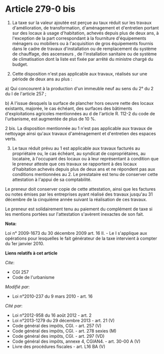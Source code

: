 # Article 279-0 bis

1. La taxe sur la valeur ajoutée est perçue au taux réduit sur les travaux d'amélioration, de transformation, d'aménagement
et d'entretien portant sur des locaux à usage d'habitation, achevés depuis plus de deux ans, à l'exception de la part
correspondant à la fourniture d'équipements ménagers ou mobiliers ou à l'acquisition de gros équipements fournis dans le
cadre de travaux d'installation ou de remplacement du système de chauffage, des ascenseurs     , de l'installation sanitaire
ou de système de climatisation dont la liste est fixée par arrêté du ministre chargé du budget. 

2. Cette disposition n'est pas applicable aux travaux, réalisés sur une période de deux ans au plus : 

a) Qui concourent à la production d'un immeuble neuf au sens du 2° du 2 du I de l'article 257 ;  

b) A l'issue desquels la surface de plancher hors oeuvre nette des locaux existants, majorée, le cas échéant, des surfaces
des bâtiments d'exploitations agricoles mentionnées au d de l'article R. 112-2 du code de l'urbanisme, est augmentée de plus
de 10 %. 

2 bis. La disposition mentionnée au 1 n'est pas applicable aux travaux de nettoyage ainsi qu'aux travaux d'aménagement et
d'entretien des espaces verts. 

3. Le taux réduit prévu au 1 est applicable aux travaux facturés au propriétaire ou, le cas échéant, au syndicat de
copropriétaires, au locataire, à l'occupant des locaux ou à leur représentant à condition que le preneur atteste que ces
travaux se rapportent à des locaux d'habitation achevés depuis plus de deux ans et ne répondent pas aux conditions
mentionnées au 2. Le prestataire est tenu de conserver cette attestation à l'appui de sa comptabilité. 

Le preneur doit conserver copie de cette attestation, ainsi que les factures ou notes émises par les entreprises ayant
réalisé des travaux jusqu'au 31 décembre de la cinquième année suivant la réalisation de ces travaux. 

Le preneur est solidairement tenu au paiement du complément de taxe si les mentions portées sur l'attestation s'avèrent
inexactes de son fait.

**Nota:**

Loi n° 2009-1673 du 30 décembre 2009 art. 16 II. - Le I s'applique aux opérations pour lesquelles le fait générateur de la
taxe intervient à compter du 1er janvier 2010.

**Liens relatifs à cet article**

_Cite_:

  - CGI 257
  - Code de l'urbanisme

_Modifié par_:

  - Loi n°2010-237 du 9 mars 2010 - art. 16

_Cité par_:

  - Loi n°2012-958 du 16 août 2012 - art. 2
  - Loi n°2013-1279 du 29 décembre 2013 - art. 21 (V)
  - Code général des impôts, CGI. - art. 257 (V)
  - Code général des impôts, CGI. - art. 278 sexies (M)
  - Code général des impôts, CGI. - art. 297 (VD)
  - Code général des impôts, annexe 4, CGIAN4. - art. 30-00 A (V)
  - Livre des procédures fiscales - art. L16 BA (V)
